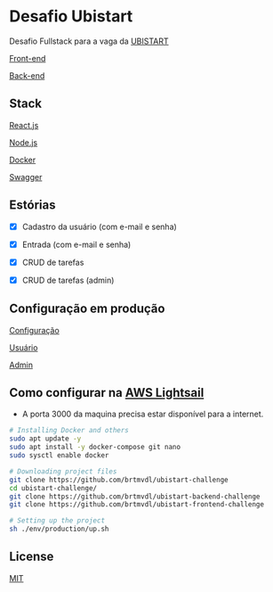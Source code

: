 # Desafio Ubistart

Desafio Fullstack para a vaga da [UBISTART](https://www.ubistart.com/)

[Front-end](https://github.com/brtmvdl/ubistart-frontend-challenge)

[Back-end](https://github.com/brtmvdl/ubistart-backend-challenge)

## Stack

[React.js](https://reactjs.org/)

[Node.js](https://nodejs.org/en/)

[Docker](https://www.docker.com/)

[Swagger](https://swagger.io/)

## Estórias

- [x] Cadastro da usuário (com e-mail e senha)

- [x] Entrada (com e-mail e senha)

- [x] CRUD de tarefas

- [x] CRUD de tarefas (admin)

## Configuração em produção

[Configuração](https://youtu.be/TUL7V2LVIIw)

[Usuário](https://youtu.be/Pb0keibvBB4)

[Admin](https://youtu.be/33zDqFT6JHw)

## Como configurar na [AWS Lightsail](https://aws.amazon.com/pt/lightsail/)

* A porta 3000 da maquina precisa estar disponível para a internet.

```sh
# Installing Docker and others
sudo apt update -y
sudo apt install -y docker-compose git nano
sudo sysctl enable docker

# Downloading project files
git clone https://github.com/brtmvdl/ubistart-challenge
cd ubistart-challenge/
git clone https://github.com/brtmvdl/ubistart-backend-challenge
git clone https://github.com/brtmvdl/ubistart-frontend-challenge

# Setting up the project
sh ./env/production/up.sh 
```

## License

[MIT](./LICENSE)
